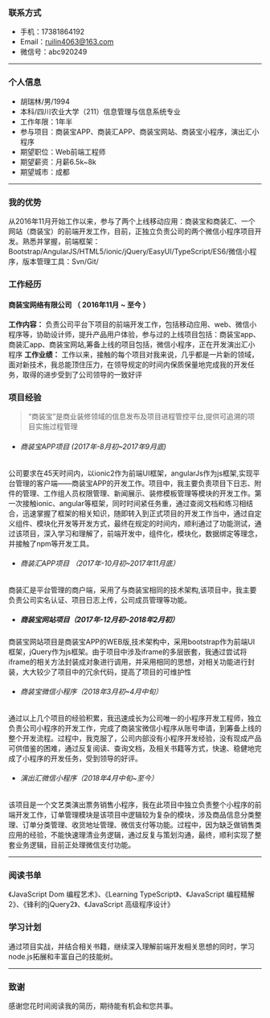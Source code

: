 ### 联系方式

- 手机：17381864192
- Email：ruilin4063@163.com 
- 微信号：abc920249
---

### 个人信息

 - 胡瑞林/男/1994 
 - 本科/四川农业大学（211）信息管理与信息系统专业 
 - 工作年限：1年半
 - 参与项目：商装宝APP、商装汇APP、商装宝网站、商装宝小程序，演出汇小程序
 - 期望职位：Web前端工程师
 - 期望薪资：月薪6.5k~8k
 - 期望城市：成都

---

### 我的优势
从2016年11月开始工作以来，参与了两个上线移动应用：商装宝和商装汇、一个网站（商装宝）的前端开发工作，目前，正独立负责公司的两个微信小程序项目开发。熟悉并掌握，前端框架：Bootstrap/AngularJS/HTML5/ionic/jQuery/EasyUI/TypeScript/ES6/微信小程序，版本管理工具：Svn/Git/

### 工作经历

#### 商装宝网络有限公司 （ 2016年11月 ~ 至今 ）
**工作内容：** 负责公司平台下项目的前端开发工作，包括移动应用、web、微信小程序等，协助设计师，提升产品用户体验，参与过的上线项目包括：商装宝app、商装汇app、商装宝网站,筹备上线的项目包括，微信小程序，正在开发演出汇小程序
**工作业绩：** 工作以来，接触的每个项目对我来说，几乎都是一片新的领域，面对新技术，我总能顶住压力，在领导规定的时间内保质保量地完成我的开发任务，取得的进步受到了公司领导的一致好评

### 项目经验

> “商装宝”是商业装修领域的信息发布及项目进程管控平台,提供可追溯的项目实施过程管理

- ###### 商装宝APP项目 (2017年-8月初~2017年9月底)
公司要求在45天时间内，以ionic2作为前端UI框架，angularJs作为js框架,实现平台管理的客户端——商装宝APP的开发工作。项目中，我主要负责项目下日志、附件的管理、工作组人员权限管理、新闻展示、装修模板管理等模块的开发工作。第一次接触ionic、angular等框架，同时时间紧任务重，通过查阅文档和练习相结合，迅速掌握了框架的相关知识，随即转入到正式项目的开发工作当中，通过自定义组件、模块化开发等开发方式，最终在规定的时间内，顺利通过了功能测试，通过该项目，深入学习和理解了，前端开发中，组件化，模块化，数据绑定等理念，并接触了npm等开发工具。

- ###### 商装汇APP项目 （2017年-10月初~2017年11月底）
商装汇是平台管理的商户端，采用了与商装宝相同的技术架构,该项目中，我主要负责公司实名认证、项目日志上传，公司成员管理等功能。

- ##### 商装宝网站项目（2017年-12月初~2018年2月初）
商装宝网站项目是商装宝APP的WEB版,技术架构中，采用bootstrap作为前端UI框架，jQuery作为js框架。由于项目中涉及iframe的多层嵌套，我通过尝试将iframe的相关方法封装成对象进行调用，并采用相同的思想，对相关功能进行封装，大大较少了项目中的冗余代码，提高了项目的可维护性

- ###### 商装宝微信小程序（2018年3月初~4月中旬）
通过以上几个项目的经验积累，我迅速成长为公司唯一的小程序开发工程师，独立负责公司小程序的开发工作，完成了商装宝微信小程序从账号申请，到筹备上线的整个开发流程。过程中，我克服了，公司内部没有小程序开发经验，没有现成产品可供借鉴的困难，通过反复阅读、查询文档，及相关书籍等方式，快速、稳健地完成了小程序的开发任务，受到领导的好评。

- ###### 演出汇微信小程序（2018年4月中旬~至今）
该项目是一个文艺类演出票务销售小程序，我在此项目中独立负责整个小程序的前端开发工作，订单管理模块是该项目中逻辑较为复杂的模块，涉及商品信息分类整理、订单分类管理、收货地址管理、微信支付等功能。过程中，因为缺乏做销售类应用的经验，不能快速理清业务逻辑，通过反复与策划沟通，最终，顺利实现了整套业务逻辑，目前正处理微信支付功能。

---

### 阅读书单

《JavaScript Dom 编程艺术》、《Learning TypeScript》、《JavaScript 编程精解2》、《锋利的jQuery2》、《JavaScript 高级程序设计》

### 学习计划
  
  通过项目实战，并结合相关书籍，继续深入理解前端开发相关思想的同时，学习node.js拓展和丰富自己的技能树。
  
---
### 致谢
感谢您花时间阅读我的简历，期待能有机会和您共事。
